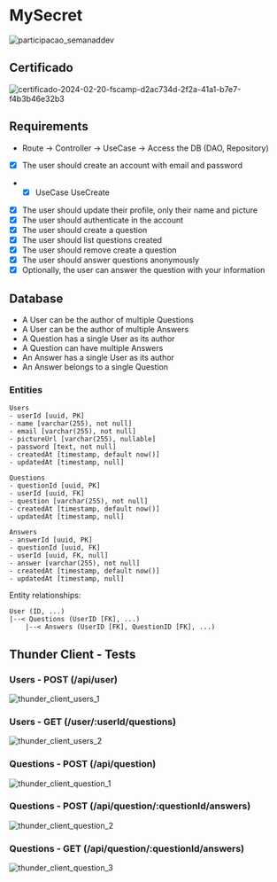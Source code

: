 # MySecret

![participacao_semanaddev](https://github.com/FelipeRBDantas/semanaddev-mysecret/assets/47251032/4643da4c-0fc1-4d01-863f-9106fb0fc13c)

## Certificado

![certificado-2024-02-20-fscamp-d2ac734d-2f2a-41a1-b7e7-f4b3b46e32b3](https://github.com/FelipeRBDantas/semanaddev-mysecret/assets/47251032/e923f8b5-f990-487b-bfbc-b6f612d20445)

## Requirements

- Route -> Controller -> UseCase -> Access the DB (DAO, Repository)

- [x] The user should create an account with email and password
- - [x] UseCase UseCreate
- [x] The user should update their profile, only their name and picture
- [x] The user should authenticate in the account
- [x] The user should create a question
- [x] The user should list questions created
- [x] The user should remove create a question
- [x] The user should answer questions anonymously
- [x] Optionally, the user can answer the question with your information

## Database

- A User can be the author of multiple Questions
- A User can be the author of multiple Answers
- A Question has a single User as its author
- A Question can have multiple Answers
- An Answer has a single User as its author
- An Answer belongs to a single Question

### Entities


```text
Users
- userId [uuid, PK]
- name [varchar(255), not null]
- email [varchar(255), not null]
- pictureUrl [varchar(255), nullable]
- password [text, not null]
- createdAt [timestamp, default now()]
- updatedAt [timestamp, null]

Questions
- questionId [uuid, PK]
- userId [uuid, FK]
- question [varchar(255), not null]
- createdAt [timestamp, default now()]
- updatedAt [timestamp, null]

Answers
- answerId [uuid, PK]
- questionId [uuid, FK]
- userId [uuid, FK, null]
- answer [varchar(255), not null]
- createdAt [timestamp, default now()]
- updatedAt [timestamp, null]
```

Entity relationships:

```text
User (ID, ...)
|--< Questions (UserID [FK], ...)
    |--< Answers (UserID [FK], QuestionID [FK], ...)
```

## Thunder Client - Tests

### Users - POST (/api/user)

![thunder_client_users_1](https://github.com/FelipeRBDantas/semanaddev-mysecret/assets/47251032/15caf8ca-6e5f-4613-bb67-8df0c64ebfb2)

### Users - GET (/user/:userId/questions)

![thunder_client_users_2](https://github.com/FelipeRBDantas/semanaddev-mysecret/assets/47251032/fb5bce1e-6123-45de-95aa-a211adbaebc5)

### Questions - POST (/api/question)

![thunder_client_question_1](https://github.com/FelipeRBDantas/semanaddev-mysecret/assets/47251032/b56a0796-4fa4-4ab8-a701-9af76134b617)

### Questions - POST (/api/question/:questionId/answers)

![thunder_client_question_2](https://github.com/FelipeRBDantas/semanaddev-mysecret/assets/47251032/afe9a1dd-7838-48ea-a5e0-89569d7e4eb3)

### Questions - GET (/api/question/:questionId/answers)

![thunder_client_question_3](https://github.com/FelipeRBDantas/semanaddev-mysecret/assets/47251032/5b6e298d-621f-4835-9d27-bec9be52b436)
